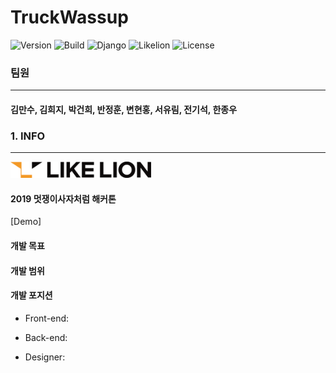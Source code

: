 TruckWassup
===========

![Version](https://img.shields.io/badge/Version-0.9.9-green.svg) ![Build](https://img.shields.io/badge/Build-Passing-success.svg) ![Django](https://img.shields.io/badge/Python-Django-darkgreen.svg) ![Likelion](https://img.shields.io/badge/Likelion-MJU(Seoul)-9cf.svg) ![License](https://img.shields.io/badge/License-MIT-informational.svg)

### 팀원

---

#### 김만수, 김희지, 박건희, 반정훈, 변현홍, 서유림, 전기석, 한종우

### 1. INFO

---

<img alt="멋쟁이사자처럼 로고" src="markdown/images/basiclogo_E_H.png" width="225px">

#### 2019 멋쟁이사자처럼 해커톤

[Demo][]()

#### 개발 목표

#### 개발 범위

#### 개발 포지션

-	Front-end:

-	Back-end:

-	Designer:
